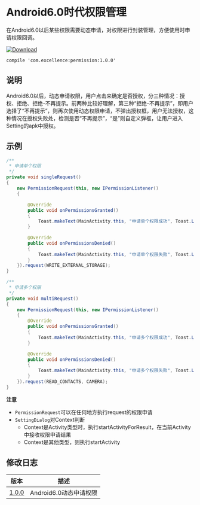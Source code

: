 # Android6.0时代权限管理

在Android6.0以后某些权限需要动态申请，对权限进行封装管理，方便使用时申请权限回调。


[![Download][icon_download]][download]

```
compile 'com.excellence:permission:1.0.0'
```

## 说明

Android6.0以后，动态申请权限，用户点击来确定是否授权，分三种情况：授权、拒绝、拒绝-不再提示。前两种比较好理解，第三种“拒绝-不再提示”，即用户选择了“不再提示”，则再次使用动态权限申请，不弹出授权框，用户无法授权，这种情况在授权失败处，检测是否“不再提示”，“是”则自定义弹框，让用户进入Setting的apk中授权。

## 示例

```java
/**
 * 申请单个权限
 */
private void singleRequest()
{
    new PermissionRequest(this, new IPermissionListener()
    {

        @Override
        public void onPermissionsGranted()
        {
            Toast.makeText(MainActivity.this, "申请单个权限成功", Toast.LENGTH_SHORT).show();
        }

        @Override
        public void onPermissionsDenied()
        {
            Toast.makeText(MainActivity.this, "申请单个权限失败", Toast.LENGTH_SHORT).show();
        }
    }).request(WRITE_EXTERNAL_STORAGE);
}

/**
 * 申请多个权限
 */
private void multiRequest()
{
    new PermissionRequest(this, new IPermissionListener()
    {
        @Override
        public void onPermissionsGranted()
        {
            Toast.makeText(MainActivity.this, "申请多个权限成功", Toast.LENGTH_SHORT).show();
        }

        @Override
        public void onPermissionsDenied()
        {
            Toast.makeText(MainActivity.this, "申请多个权限失败", Toast.LENGTH_SHORT).show();
        }
    }).request(READ_CONTACTS, CAMERA);
}
```

**注意**

* `PermissionRequest`可以在任何地方执行request的权限申请
* `SettingDialog`对Context判断
    * Context是Activity类型时，执行startActivityForResult，在当前Activity中接收权限申请结果
    * Context是其他类型，则执行startActivity

## 修改日志
| 版本 | 描述 |
| --- | ---- |
| [1.0.0][permission1.0.0] | Android6.0动态申请权限 |

<!-- 网站链接 -->

[download]:https://bintray.com/veizhang/maven/permission/_latestVersion "Latest version"

<!-- 图片链接 -->

[icon_download]:https://api.bintray.com/packages/veizhang/maven/permission/images/download.svg

<!-- 版本 -->

[permission1.0.0]:https://bintray.com/veizhang/maven/permission/1.0.0